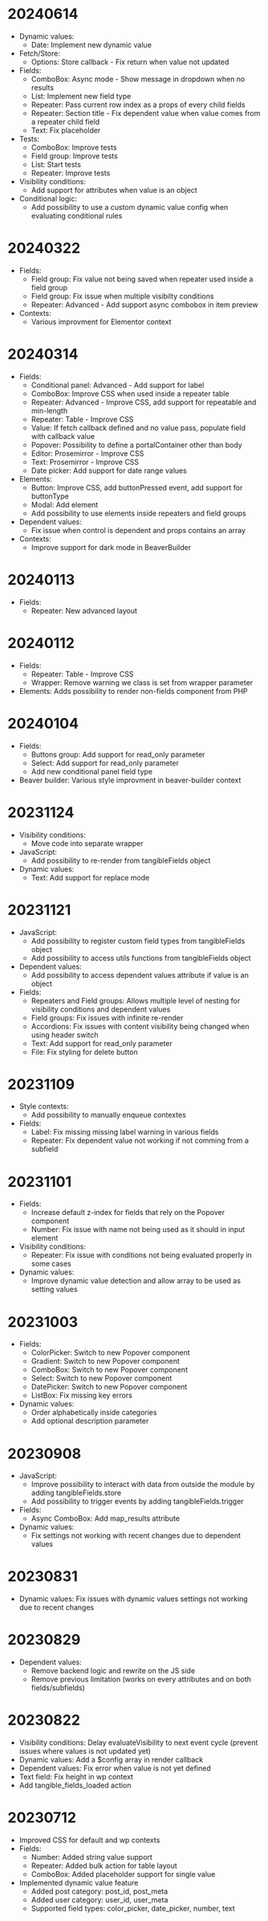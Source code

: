 # 20240614

- Dynamic values:
    - Date: Implement new dynamic value
- Fetch/Store:
    - Options: Store callback - Fix return when value not updated
- Fields:
    - ComboBox: Async mode - Show message in dropdown when no results
    - List: Implement new field type
    - Repeater: Pass current row index as a props of every child fields
    - Repeater: Section title - Fix dependent value when value comes from a repeater child field
    - Text: Fix placeholder
- Tests:
    - ComboBox: Improve tests
    - Field group: Improve tests
    - List: Start tests
    - Repeater: Improve tests
- Visibility conditions:
    - Add support for attributes when value is an object
- Conditional logic:
    - Add possibility to use a custom dynamic value config when evaluating conditional rules

# 20240322

- Fields:
    - Field group: Fix value not being saved when repeater used inside a field group
    - Field group: Fix issue when multiple visibilty conditions
    - Repeater: Advanced - Add support async combobox in item preview
- Contexts:
    - Various improvment for Elementor context

# 20240314

- Fields:
    - Conditional panel: Advanced - Add support for label
    - ComboBox: Improve CSS when used inside a repeater table
    - Repeater: Advanced - Improve CSS, add support for repeatable and min-length
    - Repeater: Table - Improve CSS
    - Value: If fetch callback defined and no value pass, populate field with callback value
    - Popover: Possibility to define a portalContainer other than body
    - Editor: Prosemirror - Improve CSS
    - Text: Prosemirror - Improve CSS
    - Date picker: Add support for date range values
- Elements:
    - Button: Improve CSS, add buttonPressed event, add support for buttonType
    - Modal: Add element
    - Add possibility to use elements inside repeaters and field groups
- Dependent values:
    - Fix issue when control is dependent and props contains an array
- Contexts:
    - Improve support for dark mode in BeaverBuilder

# 20240113

- Fields:
    - Repeater: New advanced layout 

# 20240112

- Fields:
    - Repeater: Table - Improve CSS
    - Wrapper: Remove warning we class is set from wrapper parameter
- Elements: Adds possibility to render non-fields component from PHP

# 20240104

- Fields:
    - Buttons group: Add support for read_only parameter
    - Select: Add support for read_only parameter
    - Add new conditional panel field type
- Beaver builder: Various style improvment in beaver-builder context

# 20231124

- Visibility conditions:
    - Move code into separate wrapper
- JavaScript:
    - Add possibility to re-render from tangibleFields object
- Dynamic values:
    - Text: Add support for replace mode

# 20231121

- JavaScript:
    - Add possibility to register custom field types from tangibleFields object
    - Add possibility to access utils functions from tangibleFields object
- Dependent values:
    - Add possibility to access dependent values attribute if value is an object
- Fields:
    - Repeaters and Field groups: Allows multiple level of nesting for visibility conditions and dependent values
    - Field groups: Fix issues with infinite re-render
    - Accordions: Fix issues with content visibility being changed when using header switch
    - Text: Add support for read_only parameter
    - File: Fix styling for delete button

# 20231109

- Style contexts:
    - Add possibility to manually enqueue contextes
- Fields:
    - Label: Fix missing missing label warning in various fields
    - Repeater: Fix dependent value not working if not comming from a subfield

# 20231101

- Fields:
    - Increase default z-index for fields that rely on the Popover component
    - Number: Fix issue with name not being used as it should in input element
- Visibility conditions:
    - Repeater: Fix issue with conditions not being evaluated properly in some cases
- Dynamic values:
    - Improve dynamic value detection and allow array to be used as setting values

# 20231003

- Fields:
    - ColorPicker: Switch to new Popover component
    - Gradient: Switch to new Popover component
    - ComboBox: Switch to new Popover component
    - Select: Switch to new Popover component
    - DatePicker: Switch to new Popover component
    - ListBox: Fix missing key errors
- Dynamic values:
    - Order alphabetically inside categories
    - Add optional description parameter

# 20230908

- JavaScript:
    - Improve possibility to interact with data from outside the module by adding tangibleFields.store
    - Add possibility to trigger events by adding tangibleFields.trigger
- Fields:
    - Async ComboBox: Add map_results attribute
- Dynamic values:
    - Fix settings not working with recent changes due to dependent values

# 20230831

- Dynamic values: Fix issues with dynamic values settings not working due to recent changes

# 20230829

- Dependent values: 
    - Remove backend logic and rewrite on the JS side
    - Remove previous limitation (works on every attributes and on both fields/subfields)

# 20230822

- Visibility conditions: Delay evaluateVisibility to next event cycle (prevent issues where values is not updated yet)
- Dynamic values: Add a $config array in render callback
- Dependent values: Fix error when value is not yet defined
- Text field: Fix height in wp context
- Add tangible_fields_loaded action

# 20230712

- Improved CSS for default and wp contexts
- Fields:
    - Number: Added string value support
    - Repeater: Added bulk action for table layout
    - ComboBox: Added placeholder support for single value
- Implemented dynamic value feature
    - Added post category: post_id, post_meta
    - Added user category: user_id, user_meta
    - Supported field types: color_picker, date_picker, number, text

